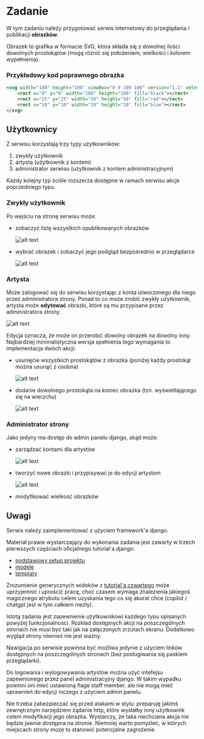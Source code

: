 # Zadanie

W tym zadaniu należy przygotować
serwis internetowy do przeglądania i publikacji **obrazków**.

Obrazek to grafika w formacie SVG, która składa się z dowolnej ilości dowolnych prostokątów (mogą różnić się położeniem, wielkości i kolorem wypełnienia).

### Przykładowy kod poprawnego obrazka

```svg
<svg width="100" height="100" viewBox="0 0 100 100" version="1.1" xmlns="http://www.w3.org/2000/svg">
    <rect x="0" y="0" width="100" height="100" fill="black"></rect>
    <rect x="25" y="25" width="50" height="50" fill="red"></rect>
    <rect x="10" y="10" width="10" height="10" fill="blue"></rect>
</svg>
```

## Użytkownicy

Z serwisu korzystają trzy typy użytkowników:

1. zwykły użytkownik
1. artysta (użytkownik z kontem)
1. administrator serwisu (użytkownik z kontem administracyjnym)

Każdy kolejny typ ściśle rozszerza dostępne w ramach serwisu akcje poprzedniego typu.

### Zwykły użytkownik

Po wejściu na stronę serwisu może:

- zobaczyć listę wszystkich opublikowanych obrazków
  
  ![alt text](image.png)
- wybrać obrazek i zobaczyć jego podgląd bezpośrednio w przeglądarce
  
  ![alt text](image-1.png)

### Artysta

Może zalogować się do serwisu korzystając z konta utworzonego dla niego przez administratora strony.
Ponad to co może zrobić zwykły użytkownik, artysta
może **edytować** obrazki, które są mu przypisane przez administratora strony.

![alt text](image-2.png)

Edycja oznacza, że może on przerobić dowolny obrazek na dowolny inny.
Najbardziej minimalistyczna wersja spełnienia tego wymagania to implementacja dwóch akcji:
- usunięcie wszystkich prostokątów z obrazka (poniżej każdy prostokąt można usunąć z osobna)
  
  ![alt text](image-3.png)
- dodanie dowolnego prostokąta na koniec obrazka (tzn. wyświetlającego się na wierzchu)
  
  ![alt text](image-4.png)

### Administrator strony

Jako jedyny ma dostęp do admin panelu django,
skąd może:

- zarządzać kontami dla artystów
  
  ![alt text](image-5.png)
- tworzyć nowe obrazki i przypisywać je do edycji artystom
  
  ![alt text](image-6.png)
- modyfikować wielkość obrazków

## Uwagi

Serwis należy zaimplementować z użyciem framework'a django.

Materiał prawie wystarczający do wykonania zadania jest zawarty w trzech pierwszych częściach oficjalnego tutorial'a django:

- [podstawowy setup projektu](https://docs.djangoproject.com/en/5.0/intro/tutorial01/)
- [modele](https://docs.djangoproject.com/en/5.0/intro/tutorial02/)
- [templaty](https://docs.djangoproject.com/en/5.0/intro/tutorial03/)

Zrozumienie generycznych widoków z [tutorial'a czwartego](https://docs.djangoproject.com/en/5.0/intro/tutorial04/) może uprzyjemnić i uprościć pracę, choć czasem wymaga znalezienia jakiegoś magicznego atrybutu celem uzyskania tego co się akurat chce (copilot / chatgpt jest w tym całkiem niezły).

Istotą zadania jest zapewnienie użytkownikowi każdego typu opisanych powyżej funkcjonalności. Rozkład dostępnych akcji na poszczególnych stronach nie musi być taki jak na załączonych zrzutach ekranu. Dodatkowo wygląd strony również nie jest ważny.

Nawigacja po serwisie powinna być możliwa jedynie z użyciem linków dostępnych na poszczególnych stronach (bez posługiwania się paskiem przeglądarki).

Do logowania i wylogowywania artystów można użyć intefejsu zapewnionego przez panel administracyjny django.
W takim wypadku powinni oni mieć ustawioną flage staff member, ale nie mogą mieć uprawnień do edycji niczego z użyciem admin panelu.

Nie trzeba zabezpieczać się przed atakami w stylu: preparuję jakimś zewnętrznym narzędziem żądanie http, które wysłałby inny użytkownik celem modyfikacji jego obrazka. Wystarczy, że taka niechciana akcja nie będzie jawnie dostępna na stronie. Niemniej warto pomyśleć, w których miejscach strony może to stanowić potencjalne zagrożenie.